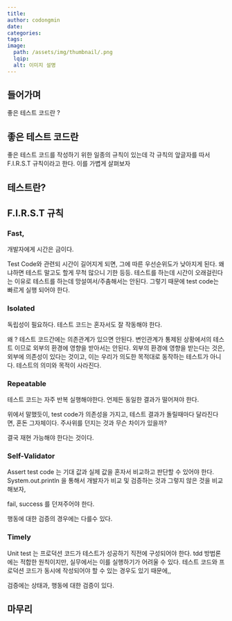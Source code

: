 ```yaml
---
title: 
author: codongmin
date: 
categories: 
tags: 
image:
  path: /assets/img/thumbnail/.png
  lqip: 
  alt: 이미지 설명
---
```


## 들어가며
좋은 테스트 코드란 ?


## 좋은 테스트 코드란


좋은 테스트 코드를 작성하기 위한 일종의 규칙이 있는데 각 규칙의 앞글자를 따서 F.I.R.S.T 규칙이라고 한다. 
이를 가볍게 살펴보자 

## 테스트란?



## F.I.R.S.T 규칙
### Fast,
개발자에게 시간은 금이다. 

Test Code와 관련되 시간이 길어지게 되면, 그에 따른 우선순위도가 낮아지게 된다. 왜냐하면 테스트 말고도 할게 무척 많으니 기한 등등.
테스트를 하는데 시간이 오래걸린다는 이유로 테스트를 하는데 망설여서/주춤해서는 안된다. 
그렇기 때문에 test code는 빠르게 실행 되어야 한다. 
### Isolated
독립성이 필요하다.
테스트 코드는 혼자서도 잘 작동해야 한다. 

왜 ? 
테스트 코드간에는 의존관계가 있으면 안된다. 
변인관계가 통제된 상황에서의 테스트 이므로 외부의 환경에 영향을 받아서는 안된다. 
외부의 환경에 영향을 받는다는 것은, 외부에 의존성이 있다는 것이고, 이는 우리가 의도한 목적대로 동작하는 테스트가 아니다. 테스트의 의미와 목적이 사라진다. 

### Repeatable
테스트 코드는 자주 반복 실행해야한다. 
언제든 동일한 결과가 떨어져야 한다.

위에서 말했듯이, test code가 의존성을 가지고, 테스트 결과가 돌릴때마다 달라진다면, 혼돈 그자체이다. 
주사위를 던지는 것과 무슨 차이가 있을까?

결국 재현 가능해야 한다는 것이다. 

### Self-Validator

Assert
test code 는 기대 값과 실제 값을 혼자서 비교하고 판단할 수 있어야 한다. 
System.out.println 을 통해서 개발자가 비교 및 검증하는 것과 그렇지 않은 것을 비교해보자, 

fail, success 를 던져주어야 한다. 

행동에 대한 검증의 경우에는 다를수 있다.

### Timely
Unit test 는 프로덕션 코드가 테스트가 성공하기 직전에 구성되어야 한다. tdd 방법론에는 적합한 원칙이지만, 실무에서는 이를 실행하기가 어려울 수 있다. 
테스트 코드와 프로덕션 코드가 동시에 작성되어야 할 수 있는 경우도 있기 때문에,,


검증에는 상태과, 행동에 대한 검증이 있다. 

## 마무리
